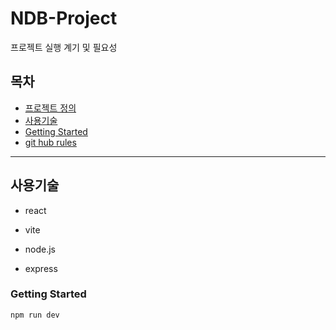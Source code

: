 
# NDB-Project
프로젝트 실행 계기 및 필요성

## 목차
- [프로젝트 정의](#NDB-Project)
- [사용기술](#사용기술)
- [Getting Started](#Getting-Started)
- [git hub rules](https://github.com/eunwooGOD/NDB-Project/blob/main/docs/git%20rules.md)
---
## 사용기술
- react

- vite

- node.js

- express



### Getting Started

```
npm run dev
```

